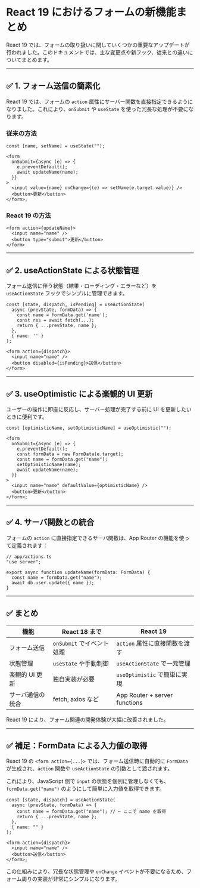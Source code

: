 # React 19 におけるフォームの新機能まとめ

React 19 では、フォームの取り扱いに関していくつかの重要なアップデートが行われました。このドキュメントでは、主な変更点や新フック、従来との違いについてまとめます。

---

## ✅ 1. フォーム送信の簡素化

React 19 では、フォームの `action` 属性にサーバー関数を直接指定できるようになりました。これにより、`onSubmit` や `useState` を使った冗長な処理が不要になります。

### 従来の方法

```tsx
const [name, setName] = useState("");

<form
  onSubmit={async (e) => {
    e.preventDefault();
    await updateName(name);
  }}
>
  <input value={name} onChange={(e) => setName(e.target.value)} />
  <button>更新</button>
</form>;
```

### React 19 の方法

```tsx
<form action={updateName}>
  <input name="name" />
  <button type="submit">更新</button>
</form>
```

---

## ✅ 2. useActionState による状態管理

フォーム送信に伴う状態（結果・ローディング・エラーなど）を `useActionState` フックでシンプルに管理できます。

```tsx
const [state, dispatch, isPending] = useActionState(
  async (prevState, formData) => {
    const name = formData.get('name');
    const res = await fetch(...);
    return { ...prevState, name };
  },
  { name: '' }
);

<form action={dispatch}>
  <input name="name" />
  <button disabled={isPending}>送信</button>
</form>
```

---

## ✅ 3. useOptimistic による楽観的 UI 更新

ユーザーの操作に即座に反応し、サーバー処理が完了する前に UI を更新したいときに便利です。

```tsx
const [optimisticName, setOptimisticName] = useOptimistic("");

<form
  onSubmit={async (e) => {
    e.preventDefault();
    const formData = new FormData(e.target);
    const name = formData.get("name");
    setOptimisticName(name);
    await updateName(name);
  }}
>
  <input name="name" defaultValue={optimisticName} />
  <button>更新</button>
</form>;
```

---

## ✅ 4. サーバ関数との統合

フォームの `action` に直接指定できるサーバ関数は、App Router の機能を使って定義されます：

```tsx
// app/actions.ts
"use server";

export async function updateName(formData: FormData) {
  const name = formData.get("name");
  await db.user.update({ name });
}
```

---

## ✅ まとめ

| 機能             | React 18 まで             | React 19                      |
| ---------------- | ------------------------- | ----------------------------- |
| フォーム送信     | `onSubmit` でイベント処理 | `action` 属性に直接関数を渡す |
| 状態管理         | `useState` や手動制御     | `useActionState` で一元管理   |
| 楽観的 UI 更新   | 独自実装が必要            | `useOptimistic` で簡単に実現  |
| サーバ通信の統合 | fetch, axios など         | App Router + server functions |

React 19 により、フォーム関連の開発体験が大幅に改善されました。

---

## ✅ 補足：FormData による入力値の取得

React 19 の `<form action={...}>` では、フォーム送信時に自動的に `FormData` が生成され、`action` 関数や `useActionState` の引数として渡されます。

これにより、JavaScript 側で `input` の状態を個別に管理しなくても、`formData.get("name")` のようにして簡単に入力値を取得できます。

```tsx
const [state, dispatch] = useActionState(
  async (prevState, formData) => {
    const name = formData.get("name"); // ← ここで name を取得
    return { ...prevState, name };
  },
  { name: "" }
);

<form action={dispatch}>
  <input name="name" />
  <button>送信</button>
</form>;
```

この仕組みにより、冗長な状態管理や `onChange` イベントが不要になるため、フォーム周りの実装が非常にシンプルになります。

